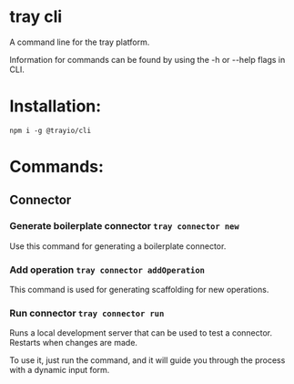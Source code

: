 # tray cli

A command line for the tray platform.

Information for commands can be found by using the -h or --help flags in CLI.

# Installation:
`npm i -g @trayio/cli`

# Commands:

## Connector

### Generate boilerplate connector `tray connector new`

Use this command for generating a boilerplate connector.

### Add operation `tray connector addOperation`

This command is used for generating scaffolding for new operations.

### Run connector `tray connector run`

Runs a local development server that can be used to test a connector.
Restarts when changes are made.

To use it, just run the command, and it will guide you through the process with a dynamic input form.
